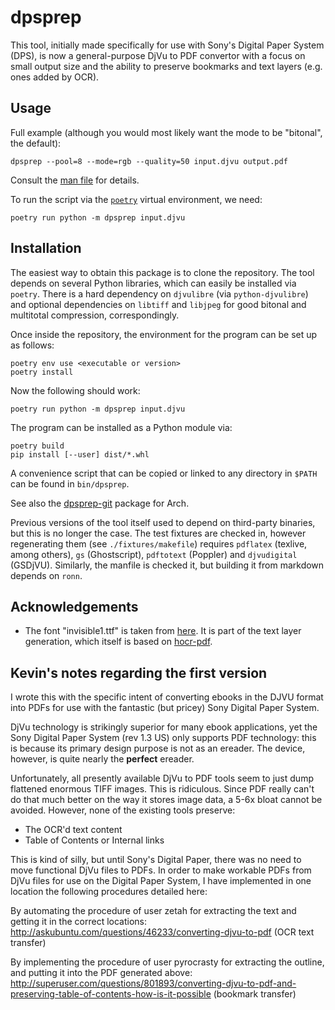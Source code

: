 # dpsprep

This tool, initially made specifically for use with Sony's Digital Paper System (DPS), is now a general-purpose DjVu to PDF convertor with a focus on small output size and the ability to preserve bookmarks and text layers (e.g. ones added by OCR).

## Usage

Full example (although you would most likely want the mode to be "bitonal", the default):

    dpsprep --pool=8 --mode=rgb --quality=50 input.djvu output.pdf

Consult the [man file](./dpsprep.1.ronn) for details.

To run the script via the [`poetry`](https://python-poetry.org/) virtual environment, we need:

    poetry run python -m dpsprep input.djvu

## Installation

The easiest way to obtain this package is to clone the repository. The tool depends on several Python libraries, which can easily be installed via `poetry`. There is a hard dependency on `djvulibre` (via `python-djvulibre`) and optional dependencies on `libtiff` and `libjpeg` for good bitonal and multitotal compression, correspondingly.

Once inside the repository, the environment for the program can be set up as follows:

    poetry env use <executable or version>
    poetry install

Now the following should work:

    poetry run python -m dpsprep input.djvu

The program can be installed as a Python module via:

    poetry build
    pip install [--user] dist/*.whl

A convenience script that can be copied or linked to any directory in `$PATH` can be found in `bin/dpsprep`.

See also the [dpsprep-git](https://aur.archlinux.org/packages/dpsprep-git) package for Arch.

Previous versions of the tool itself used to depend on third-party binaries, but this is no longer the case. The test fixtures are checked in, however regenerating them (see `./fixtures/makefile`) requires `pdflatex` (texlive, among others), `gs` (Ghostscript), `pdftotext` (Poppler) and `djvudigital` (GSDjVU). Similarly, the manfile is checked it, but building it from markdown depends on `ronn`.

## Acknowledgements

* The font "invisible1.ttf" is taken from [here](https://www.angelfire.com/pr/pgpf/if.html). It is part of the text layer generation, which itself is based on [hocr-pdf](https://github.com/ocropus/hocr-tools/blob/v1.3.0/hocr-pdf).

## Kevin's notes regarding the first version

I wrote this with the specific intent of converting ebooks in the DJVU format into PDFs for use with the fantastic (but pricey) 
Sony Digital Paper System.

DjVu technology is strikingly superior for many ebook applications, yet the Sony Digital Paper System (rev 1.3 US)
only supports PDF technology: this is because its primary design purpose is not as an ereader.  The device, however, 
is quite nearly the **perfect** ereader.

Unfortunately, all presently available DjVu to PDF tools seem to just dump flattened enormous TIFF images.  This is ridiculous.
Since PDF really can't do that much better on the way it stores image data, a 5-6x bloat cannot be avoided.  However, none of the 
existing tools preserve:

* The OCR'd text content
* Table of Contents or Internal links

This is kind of silly, but until Sony's Digital Paper, there was no need to move functional DjVu files to PDFs.
In order to make workable PDFs from DjVu files for use on the Digital Paper System, I have implemented in one location the following
procedures detailed here:

By automating the procedure of user zetah for extracting the text and getting it in the correct locations:
http://askubuntu.com/questions/46233/converting-djvu-to-pdf (OCR text transfer)

By implementing the procedure of user pyrocrasty for extracting the outline, and putting it into the PDF generated above:
http://superuser.com/questions/801893/converting-djvu-to-pdf-and-preserving-table-of-contents-how-is-it-possible (bookmark transfer)
